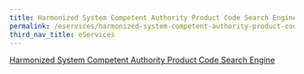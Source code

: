 ```yaml
---
title: Harmonized System Competent Authority Product Code Search Engine
permalink: /eservices/harmonized-system-competent-authority-product-code-search-engine/
third_nav_title: eServices
---
```


[Harmonized System Competent Authority Product Code Search Engine](https://www.tradenet.gov.sg/tradenet/portlets/search/searchHSCA/searchInitHSCA.do)
